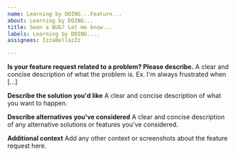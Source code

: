 ```yaml
---
name: Learning by DOING...Feature...
about: Learning by DOING...
title: Seen a BUG? Let me know...
labels: Learning by DOING....
assignees: IzzaBellazZz

---
```


**Is your feature request related to a problem? Please describe.**
A clear and concise description of what the problem is. Ex. I'm always frustrated when [...]

**Describe the solution you'd like**
A clear and concise description of what you want to happen.

**Describe alternatives you've considered**
A clear and concise description of any alternative solutions or features you've considered.

**Additional context**
Add any other context or screenshots about the feature request here.
